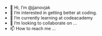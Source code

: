 - 👋 Hi, I’m @jjanovjak
- 👀 I’m interested in getting better at coding.
- 🌱 I’m currently learning at codeacademy
- 💞️ I’m looking to collaborate on ...
- 📫 How to reach me ...

<!---
jjanovjak/jjanovjak is a ✨ special ✨ repository because its `README.md` (this file) appears on your GitHub profile.
You can click the Preview link to take a look at your changes.
--->
